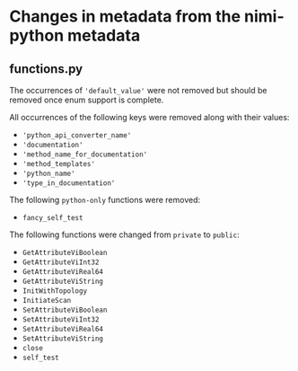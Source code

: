 # Changes in metadata from the nimi-python metadata

## functions.py

The occurrences of `'default_value'` were not removed but should be removed once enum support is complete.

All occurrences of the following keys were removed along with their values:
- `'python_api_converter_name'`
- `'documentation'`
- `'method_name_for_documentation'`
- `'method_templates'`
- `'python_name'`
- `'type_in_documentation'`

The following `python-only` functions were removed:
- `fancy_self_test`

The following functions were changed from `private` to `public`:
- `GetAttributeViBoolean`
- `GetAttributeViInt32`
- `GetAttributeViReal64`
- `GetAttributeViString`
- `InitWithTopology`
- `InitiateScan`
- `SetAttributeViBoolean`
- `SetAttributeViInt32`
- `SetAttributeViReal64`
- `SetAttributeViString`
- `close`
- `self_test`